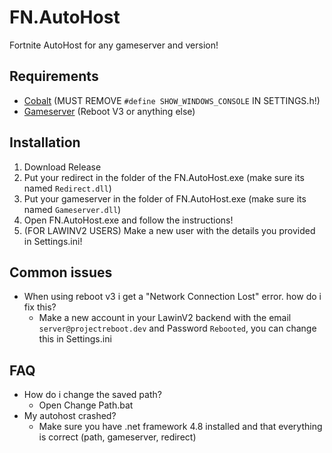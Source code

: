 # FN.AutoHost
 Fortnite AutoHost for any gameserver and version!

 ## Requirements
 - [Cobalt](https://github.com/Milxnor/Cobalt/tree/main) (MUST REMOVE ```#define SHOW_WINDOWS_CONSOLE``` IN SETTINGS.h!)
 - [Gameserver](https://github.com/Milxnor/Project-Reboot-3.0) (Reboot V3 or anything else)

 ## Installation

 1. Download Release
 2. Put your redirect in the folder of the FN.AutoHost.exe (make sure its named ``Redirect.dll``)
 3. Put your gameserver in the folder of FN.AutoHost.exe (make sure its named ``Gameserver.dll``)
 4. Open FN.AutoHost.exe and follow the instructions!
 5. (FOR LAWINV2 USERS) Make a new user with the details you provided in Settings.ini!

 ## Common issues
 - When using reboot v3 i get a "Network Connection Lost" error. how do i fix this?
   - Make a new account in your LawinV2 backend with the email ```server@projectreboot.dev``` and Password ```Rebooted```, you can change this in Settings.ini
 ## FAQ 
 - How do i change the saved path?
   - Open Change Path.bat
 - My autohost crashed?
   - Make sure you have .net framework 4.8 installed and that everything is correct (path, gameserver, redirect)
